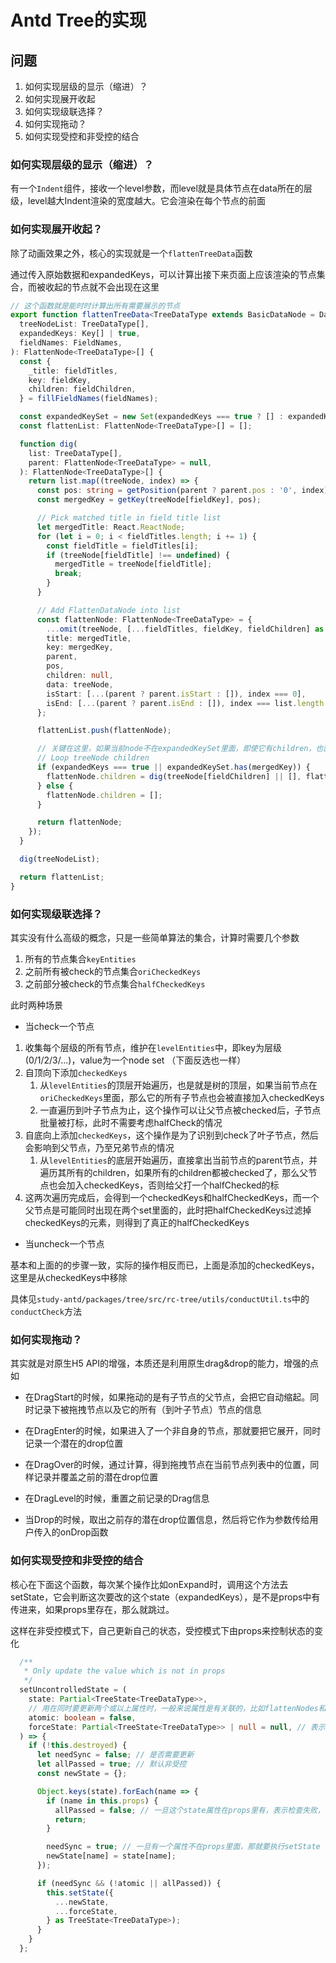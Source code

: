# Antd Tree的实现

## 问题

1. 如何实现层级的显示（缩进）？
2. 如何实现展开收起
3. 如何实现级联选择？
5. 如何实现拖动？
6. 如何实现受控和非受控的结合



### 如何实现层级的显示（缩进）？

有一个`Indent`组件，接收一个level参数，而level就是具体节点在data所在的层级，level越大Indent渲染的宽度越大。它会渲染在每个节点的前面

### 如何实现展开收起？

除了动画效果之外，核心的实现就是一个`flattenTreeData`函数

通过传入原始数据和expandedKeys，可以计算出接下来页面上应该渲染的节点集合，而被收起的节点就不会出现在这里

```typescript
// 这个函数就是能时时计算出所有需要展示的节点
export function flattenTreeData<TreeDataType extends BasicDataNode = DataNode>(
  treeNodeList: TreeDataType[],
  expandedKeys: Key[] | true,
  fieldNames: FieldNames,
): FlattenNode<TreeDataType>[] {
  const {
    _title: fieldTitles,
    key: fieldKey,
    children: fieldChildren,
  } = fillFieldNames(fieldNames);

  const expandedKeySet = new Set(expandedKeys === true ? [] : expandedKeys);
  const flattenList: FlattenNode<TreeDataType>[] = [];

  function dig(
    list: TreeDataType[],
    parent: FlattenNode<TreeDataType> = null,
  ): FlattenNode<TreeDataType>[] {
    return list.map((treeNode, index) => {
      const pos: string = getPosition(parent ? parent.pos : '0', index);
      const mergedKey = getKey(treeNode[fieldKey], pos);

      // Pick matched title in field title list
      let mergedTitle: React.ReactNode;
      for (let i = 0; i < fieldTitles.length; i += 1) {
        const fieldTitle = fieldTitles[i];
        if (treeNode[fieldTitle] !== undefined) {
          mergedTitle = treeNode[fieldTitle];
          break;
        }
      }

      // Add FlattenDataNode into list
      const flattenNode: FlattenNode<TreeDataType> = {
        ...omit(treeNode, [...fieldTitles, fieldKey, fieldChildren] as any),
        title: mergedTitle,
        key: mergedKey,
        parent,
        pos,
        children: null,
        data: treeNode,
        isStart: [...(parent ? parent.isStart : []), index === 0],
        isEnd: [...(parent ? parent.isEnd : []), index === list.length - 1],
      };

      flattenList.push(flattenNode);

      // 关键在这里，如果当前node不在expandedKeySet里面，即使它有children，也直接跳过，这样它的儿子们也就不会被遍历到
      // Loop treeNode children
      if (expandedKeys === true || expandedKeySet.has(mergedKey)) {
        flattenNode.children = dig(treeNode[fieldChildren] || [], flattenNode);
      } else {
        flattenNode.children = [];
      }

      return flattenNode;
    });
  }

  dig(treeNodeList);

  return flattenList;
}
```



### 如何实现级联选择？

其实没有什么高级的概念，只是一些简单算法的集合，计算时需要几个参数

1. 所有的节点集合`keyEntities`
2. 之前所有被check的节点集合`oriCheckedKeys`
3. 之前部分被check的节点集合`halfCheckedKeys`

此时两种场景

- 当check一个节点

1. 收集每个层级的所有节点，维护在`levelEntities`中，即key为层级(0/1/2/3/...)，value为一个node set （下面反选也一样）
2. 自顶向下添加`checkedKeys`
   1. 从`levelEntities`的顶层开始遍历，也是就是树的顶层，如果当前节点在`oriCheckedKeys`里面，那么它的所有子节点也会被直接加入checkedKeys
   2. 一直遍历到叶子节点为止，这个操作可以让父节点被checked后，子节点批量被打标，此时不需要考虑halfCheck的情况
3. 自底向上添加`checkedKeys`，这个操作是为了识别到check了叶子节点，然后会影响到父节点，乃至兄弟节点的情况
   1. 从`levelEntities`的底层开始遍历，直接拿出当前节点的parent节点，并遍历其所有的children，如果所有的children都被checked了，那么父节点也会加入checkedKeys，否则给父打一个halfChecked的标
4. 这两次遍历完成后，会得到一个checkedKeys和halfCheckedKeys，而一个父节点是可能同时出现在两个set里面的，此时把halfCheckedKeys过滤掉checkedKeys的元素，则得到了真正的halfCheckedKeys

- 当uncheck一个节点

基本和上面的的步骤一致，实际的操作相反而已，上面是添加的checkedKeys，这里是从checkedKeys中移除

具体见`study-antd/packages/tree/src/rc-tree/utils/conductUtil.ts`中的`conductCheck`方法



### 如何实现拖动？

其实就是对原生H5 API的增强，本质还是利用原生drag&drop的能力，增强的点如

- 在DragStart的时候，如果拖动的是有子节点的父节点，会把它自动缩起。同时记录下被拖拽节点以及它的所有（到叶子节点）节点的信息
- 在DragEnter的时候，如果进入了一个非自身的节点，那就要把它展开，同时记录一个潜在的drop位置
- 在DragOver的时候，通过计算，得到拖拽节点在当前节点列表中的位置，同样记录并覆盖之前的潜在drop位置

- 在DragLevel的时候，重置之前记录的Drag信息
- 当Drop的时候，取出之前存的潜在drop位置信息，然后将它作为参数传给用户传入的onDrop函数



### 如何实现受控和非受控的结合

核心在下面这个函数，每次某个操作比如onExpand时，调用这个方法去setState，它会判断这次要改的这个state（expandedKeys），是不是props中有传进来，如果props里存在，那么就跳过。 

这样在非受控模式下，自己更新自己的状态，受控模式下由props来控制状态的变化

```typescript
  /**
   * Only update the value which is not in props
   */
  setUncontrolledState = (
    state: Partial<TreeState<TreeDataType>>,
    // 用在同时要更新两个或以上属性时，一般来说属性是有关联的，比如flattenNodes和flattenNodes，atomic的作用就是要么两个都更新，要么都不更新
    atomic: boolean = false, 
    forceState: Partial<TreeState<TreeDataType>> | null = null, // 表示一旦更新那么会强制更新到的属性
  ) => {
    if (!this.destroyed) {
      let needSync = false; // 是否需要更新
      let allPassed = true; // 默认非受控
      const newState = {};

      Object.keys(state).forEach(name => {
        if (name in this.props) {
          allPassed = false; // 一旦这个state属性在props里有，表示检查失败，不会执行下面的setState
          return;
        }

        needSync = true; // 一旦有一个属性不在props里面，那就要执行setState
        newState[name] = state[name];
      });

      if (needSync && (!atomic || allPassed)) {
        this.setState({
          ...newState,
          ...forceState,
        } as TreeState<TreeDataType>);
      }
    }
  };
```



